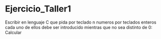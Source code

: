 # Ejercicio_Taller1
Escribir en lenguaje C que pida por teclado n numeros por teclados enteros cada uno de ellos debe ser introducido mientras que no sea distinto de 0: Calcular
